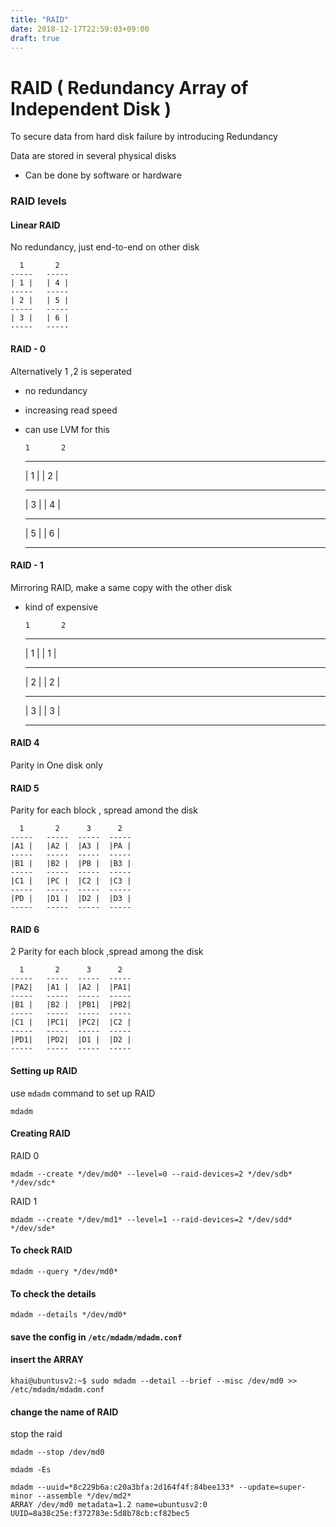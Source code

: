 ```yaml
---
title: "RAID"
date: 2018-12-17T22:59:03+09:00
draft: true
---
```


# RAID ( Redundancy Array of Independent Disk )

To secure data from hard disk failure by introducing Redundancy

Data are stored in several physical disks

* Can be done by software or hardware

### RAID levels

#### Linear RAID

No redundancy, just end-to-end on other disk

	  1       2
	-----   -----
	| 1 |   | 4 |
	-----   -----
	| 2 |   | 5 |
	-----   -----
	| 3 |   | 6 |
	-----   -----

#### RAID - 0

Alternatively 1 ,2 is seperated

* no redundancy

* increasing read speed

* can use LVM for this

	  1       2
	-----   -----
	| 1 |   | 2 |
	-----   -----
	| 3 |   | 4 |
	-----   -----
	| 5 |   | 6 |
	-----   -----

#### RAID - 1

Mirroring RAID, make a same copy with the other disk

* kind of expensive

	  1       2
	-----   -----
	| 1 |   | 1 |
	-----   -----
	| 2 |   | 2 |
	-----   -----
	| 3 |   | 3 |
	-----   -----

#### RAID 4

Parity in One disk only

#### RAID 5

Parity for each block , spread amond the disk

	  1       2      3      2
	-----   -----  -----  -----
	|A1 |   |A2 |  |A3 |  |PA |
	-----   -----  -----  -----
	|B1 |   |B2 |  |PB |  |B3 |
	-----   -----  -----  -----
	|C1 |   |PC |  |C2 |  |C3 |
	-----   -----  -----  -----
	|PD |   |D1 |  |D2 |  |D3 |
	-----   -----  -----  -----

#### RAID 6

2 Parity for each block ,spread among the disk

	  1       2      3      2
	-----   -----  -----  -----
	|PA2|   |A1 |  |A2 |  |PA1|
	-----   -----  -----  -----
	|B1 |   |B2 |  |PB1|  |PB2|
	-----   -----  -----  -----
	|C1 |   |PC1|  |PC2|  |C2 |
	-----   -----  -----  -----
	|PD1|   |PD2|  |D1 |  |D2 |
	-----   -----  -----  -----

#### Setting up RAID

use `mdadm` command to set up RAID

	mdadm

#### Creating RAID

RAID 0

	mdadm --create */dev/md0* --level=0 --raid-devices=2 */dev/sdb* */dev/sdc*

RAID 1 

	mdadm --create */dev/md1* --level=1 --raid-devices=2 */dev/sdd* */dev/sde*

#### To check RAID

	mdadm --query */dev/md0*

#### To check the details

	mdadm --details */dev/md0*

#### save the config in `/etc/mdadm/mdadm.conf`


#### insert the ARRAY

	khai@ubuntusv2:~$ sudo mdadm --detail --brief --misc /dev/md0 >> /etc/mdadm/mdadm.conf

#### change the name of RAID

stop the raid

	mdadm --stop /dev/md0

	mdadm -Es

	mdadm --uuid=*8c229b6a:c20a3bfa:2d164f4f:84bee133* --update=super-minor --assemble */dev/md2*	
	ARRAY /dev/md0 metadata=1.2 name=ubuntusv2:0 UUID=8a38c25e:f372783e:5d8b78cb:cf82bec5   

